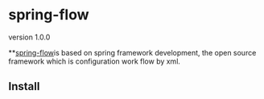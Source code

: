 # spring-flow

version 1.0.0

**[spring-flow](https://github.com/710270532/spring-flow)is based on spring framework development, the open source framework which is configuration work flow by xml.



##	Install
